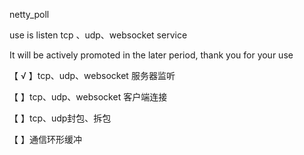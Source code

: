 netty_poll

use is listen tcp 、udp、websocket service

It will be actively promoted in the later period, thank you for your use



【 √ 】tcp、udp、websocket 服务器监听

【   】tcp、udp、websocket 客户端连接

【   】tcp、udp封包、拆包

【   】通信环形缓冲

